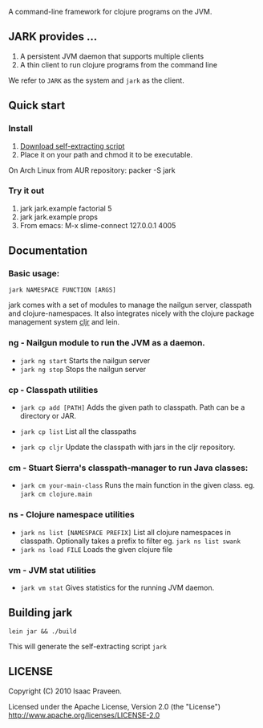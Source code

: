 
A command-line framework for clojure programs on the JVM.

## JARK provides ...
 
1. A persistent JVM daemon that supports multiple clients
2. A thin client to run clojure programs from the command line

We refer to `JARK` as the system and `jark` as the client.

## Quick start

### Install

1. [Download self-extracting script](http://github.com/downloads/icylisper/jark/jark)
2. Place it on your path and chmod it to be executable.

On Arch Linux from AUR repository:
    packer -S jark

### Try it out
1. jark jark.example factorial 5
2. jark jark.example props
3. From emacs: M-x slime-connect 127.0.0.1 4005

## Documentation 

### Basic usage:
    jark NAMESPACE FUNCTION [ARGS]

jark comes with a set of modules to manage the nailgun server, 
classpath and  clojure-namespaces. It also integrates nicely with
the clojure package management system [cljr](http://github.com/liebke/cljr) and lein.

### ng - Nailgun module to run the JVM as a daemon. 

* `jark ng start` Starts the nailgun server 
* `jark ng stop`  Stops the nailgun server

### cp - Classpath utilities

* `jark cp add [PATH]` Adds the given path to classpath. Path can be a directory or JAR.

* `jark cp list` List all the classpaths
* `jark cp cljr` Update the classpath with jars in the cljr repository.

### cm - Stuart Sierra's classpath-manager to run Java classes:

* `jark cm your-main-class` Runs the main function in the given class. eg. `jark cm clojure.main` 

### ns - Clojure namespace utilities

* `jark ns list [NAMESPACE PREFIX]` List all clojure namespaces in classpath. Optionally takes a prefix to filter eg. `jark ns list swank`
* `jark ns load FILE` Loads the given clojure file

### vm - JVM stat utilities

* `jark vm stat` Gives statistics for the running JVM daemon.

## Building jark
    
    lein jar && ./build
    
This will generate the self-extracting script `jark`

## LICENSE

Copyright (C) 2010 Isaac Praveen.

Licensed under the Apache License, Version 2.0 (the "License")
http://www.apache.org/licenses/LICENSE-2.0
